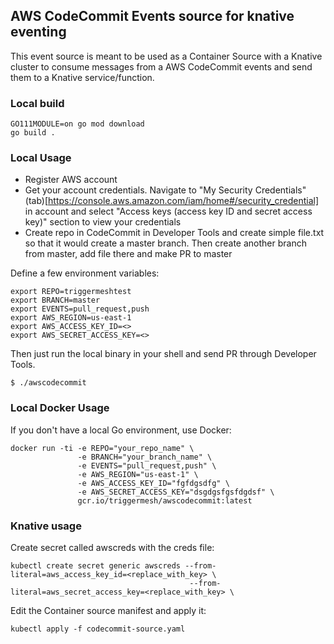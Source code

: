 ## AWS CodeCommit Events source for knative eventing

This event source is meant to be used as a Container Source with a Knative cluster to consume messages from a AWS CodeCommit events and send them to a Knative service/function.

### Local build

```
GO111MODULE=on go mod download
go build .
```

### Local Usage

- Register AWS account
- Get your account credentials. Navigate to "My Security Credentials" (tab)[https://console.aws.amazon.com/iam/home#/security_credential] in account and select "Access keys (access key ID and secret access key)" section to view your credentials
- Create repo in CodeCommit in Developer Tools and create simple file.txt so that it would create a master branch. Then create another branch from master, add file there and make PR to master

Define a few environment variables:

```
export REPO=triggermeshtest
export BRANCH=master
export EVENTS=pull_request,push
export AWS_REGION=us-east-1
export AWS_ACCESS_KEY_ID=<>
export AWS_SECRET_ACCESS_KEY=<>
```

Then just run the local binary in your shell and send PR through Developer Tools.

```
$ ./awscodecommit
```

### Local Docker Usage

If you don't have a local Go environment, use Docker:

```
docker run -ti -e REPO="your_repo_name" \
               -e BRANCH="your_branch_name" \
               -e EVENTS="pull_request,push" \
               -e AWS_REGION="us-east-1" \
               -e AWS_ACCESS_KEY_ID="fgfdgsdfg" \
               -e AWS_SECRET_ACCESS_KEY="dsgdgsfgsfdgdsf" \
               gcr.io/triggermesh/awscodecommit:latest
```

### Knative usage

Create secret called awscreds with the creds file:

```
kubectl create secret generic awscreds --from-literal=aws_access_key_id=<replace_with_key> \
                                        --from-literal=aws_secret_access_key=<replace_with_key> \
```

Edit the Container source manifest and apply it:

```
kubectl apply -f codecommit-source.yaml
```
